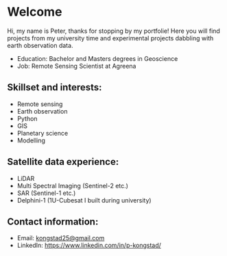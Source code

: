 # Welcome
Hi, my name is Peter, thanks for stopping by my portfolie! Here you will find projects from my university time and experimental projects dabbling with earth observation data.
* Education: Bachelor and Masters degrees in Geoscience
* Job: Remote Sensing Scientist at Agreena

## Skillset and interests: 
* Remote sensing
* Earth observation
* Python
* GIS
* Planetary science
* Modelling

## Satellite data experience:
* LiDAR
* Multi Spectral Imaging (Sentinel-2 etc.)
* SAR (Sentinel-1 etc.)
* Delphini-1 (1U-Cubesat I built during university)

## Contact information:
* Email: kongstad25@gmail.com
* LinkedIn: https://www.linkedin.com/in/p-kongstad/

<!--
**Kongstad/Kongstad** is a ✨ _special_ ✨ repository because its `README.md` (this file) appears on your GitHub profile.

Here are some ideas to get you started:

- 🔭 I’m currently working on ...
- 🌱 I’m currently learning ...
- 👯 I’m looking to collaborate on ...
- 🤔 I’m looking for help with ...
- 💬 Ask me about ...
- 📫 How to reach me: ...
- 😄 Pronouns: ...
- ⚡ Fun fact: ...
-->
